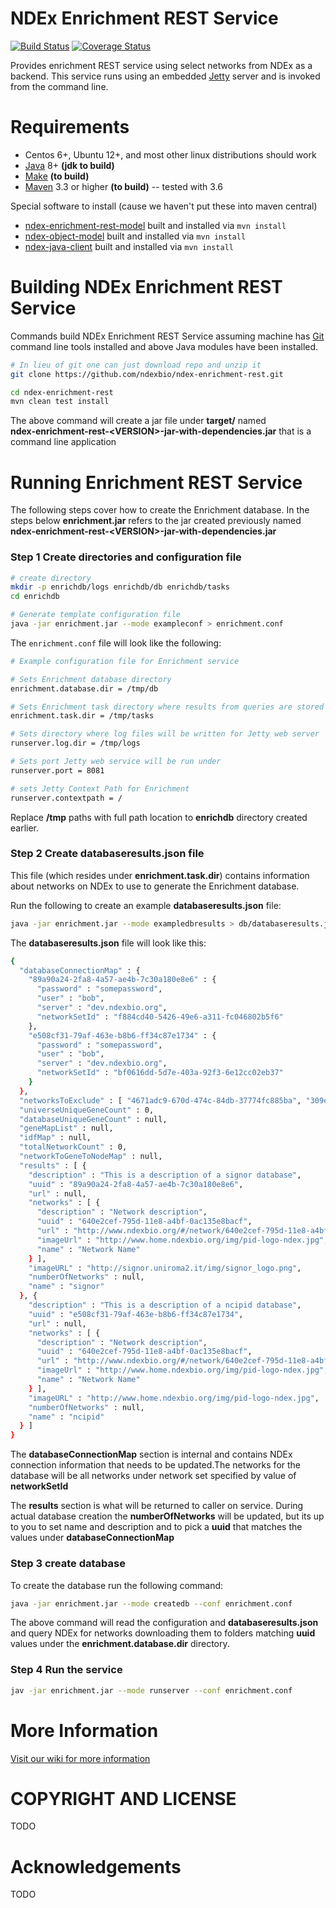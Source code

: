 
[jetty]: http://eclipse.org/jetty/
[maven]: http://maven.apache.org/
[java]: https://www.oracle.com/java/index.html
[git]: https://git-scm.com/

[make]: https://www.gnu.org/software/make

NDEx Enrichment REST Service
============================

[![Build Status](https://travis-ci.org/ndexbio/ndex-enrichment-rest.svg?branch=master)](https://travis-ci.org/ndexbio/ndex-enrichment-rest) 
[![Coverage Status](https://coveralls.io/repos/github/ndexbio/ndex-enrichment-rest/badge.svg)](https://coveralls.io/github/ndexbio/ndex-enrichment-rest)

Provides enrichment REST service using select networks from NDEx as a backend.
This service runs using an embedded [Jetty][jetty] server and is invoked
from the command line. 


Requirements
============

* Centos 6+, Ubuntu 12+, and most other linux distributions should work
* [Java][java] 8+ **(jdk to build)**
* [Make][make] **(to build)**
* [Maven][maven] 3.3 or higher **(to build)** -- tested with 3.6

Special software to install (cause we haven't put these into maven central)

* [ndex-enrichment-rest-model](https://github.com/ndexbio/ndex-enrichment-rest-model) built and installed via `mvn install`
* [ndex-object-model](https://github.com/ndexbio/ndex-object-model) built and installed via `mvn install`
* [ndex-java-client](https://github.com/ndexbio/ndex-java-client) built and installed via `mvn install`


Building NDEx Enrichment REST Service
=====================================

Commands build NDEx Enrichment REST Service assuming machine has [Git][git] command line tools 
installed and above Java modules have been installed.

```Bash
# In lieu of git one can just download repo and unzip it
git clone https://github.com/ndexbio/ndex-enrichment-rest.git

cd ndex-enrichment-rest
mvn clean test install
```

The above command will create a jar file under **target/** named  
**ndex-enrichment-rest-\<VERSION\>-jar-with-dependencies.jar** that
is a command line application


Running Enrichment REST Service
===============================

The following steps cover how to create the Enrichment database.
In the steps below **enrichment.jar** refers to the jar
created previously named **ndex-enrichment-rest-\<VERSION\>-jar-with-dependencies.jar**

### Step 1 Create directories and configuration file

```bash
# create directory
mkdir -p enrichdb/logs enrichdb/db enrichdb/tasks
cd enrichdb

# Generate template configuration file
java -jar enrichment.jar --mode exampleconf > enrichment.conf
```

The `enrichment.conf` file will look like the following:

```bash
# Example configuration file for Enrichment service

# Sets Enrichment database directory
enrichment.database.dir = /tmp/db

# Sets Enrichment task directory where results from queries are stored
enrichment.task.dir = /tmp/tasks

# Sets directory where log files will be written for Jetty web server
runserver.log.dir = /tmp/logs

# Sets port Jetty web service will be run under
runserver.port = 8081

# sets Jetty Context Path for Enrichment
runserver.contextpath = /

```

Replace **/tmp** paths with full path location to **enrichdb** directory 
created earlier.

### Step 2 Create databaseresults.json file

This file (which resides under **enrichment.task.dir**) contains
information about networks on NDEx to use to generate the Enrichment
database.

Run the following to create an example **databaseresults.json** file:

```bash
java -jar enrichment.jar --mode exampledbresults > db/databaseresults.json

```

The **databaseresults.json** file will look like this:

```bash
{
  "databaseConnectionMap" : {
    "89a90a24-2fa8-4a57-ae4b-7c30a180e8e6" : {
      "password" : "somepassword",
      "user" : "bob",
      "server" : "dev.ndexbio.org",
      "networkSetId" : "f884cd40-5426-49e6-a311-fc046802b5f6"
    },
    "e508cf31-79af-463e-b8b6-ff34c87e1734" : {
      "password" : "somepassword",
      "user" : "bob",
      "server" : "dev.ndexbio.org",
      "networkSetId" : "bf0616dd-5d7e-403a-92f3-6e12cc02eb37"
    }
  },
  "networksToExclude" : [ "4671adc9-670d-474c-84db-37774fc885ba", "309e834a-3005-41f2-8d28-46f2594aaaa8" ],
  "universeUniqueGeneCount" : 0,
  "databaseUniqueGeneCount" : null,
  "geneMapList" : null,
  "idfMap" : null,
  "totalNetworkCount" : 0,
  "networkToGeneToNodeMap" : null,
  "results" : [ {
    "description" : "This is a description of a signor database",
    "uuid" : "89a90a24-2fa8-4a57-ae4b-7c30a180e8e6",
    "url" : null,
    "networks" : [ {
      "description" : "Network description",
      "uuid" : "640e2cef-795d-11e8-a4bf-0ac135e8bacf",
      "url" : "http://www.ndexbio.org/#/network/640e2cef-795d-11e8-a4bf-0ac135e8bacf",
      "imageUrl" : "http://www.home.ndexbio.org/img/pid-logo-ndex.jpg",
      "name" : "Network Name"
    } ],
    "imageURL" : "http://signor.uniroma2.it/img/signor_logo.png",
    "numberOfNetworks" : null,
    "name" : "signor"
  }, {
    "description" : "This is a description of a ncipid database",
    "uuid" : "e508cf31-79af-463e-b8b6-ff34c87e1734",
    "url" : null,
    "networks" : [ {
      "description" : "Network description",
      "uuid" : "640e2cef-795d-11e8-a4bf-0ac135e8bacf",
      "url" : "http://www.ndexbio.org/#/network/640e2cef-795d-11e8-a4bf-0ac135e8bacf",
      "imageUrl" : "http://www.home.ndexbio.org/img/pid-logo-ndex.jpg",
      "name" : "Network Name"
    } ],
    "imageURL" : "http://www.home.ndexbio.org/img/pid-logo-ndex.jpg",
    "numberOfNetworks" : null,
    "name" : "ncipid"
  } ]
}
```

The **databaseConnectionMap** section is internal and contains NDEx connection information
that needs to be updated.The networks for the database will be all networks
under network set specified by value of **networkSetId**

The **results** section is what will be returned to caller on service. During
actual database creation the **numberOfNetworks** will be updated, but its
up to you to set name and description and to pick a **uuid** that matches
the values under **databaseConnectionMap**

 ### Step 3 create database

To create the database run the following command:
 
 ```bash
java -jar enrichment.jar --mode createdb --conf enrichment.conf 
```

The above command will read the configuration and **databaseresults.json** 
and query NDEx for networks downloading them to folders matching **uuid**
values under the **enrichment.database.dir** directory.

### Step 4 Run the service

```bash
jav -jar enrichment.jar --mode runserver --conf enrichment.conf
```

More Information
=================

[Visit our wiki for more information](https://github.com/ndexbio/ndex-enrichment-rest/wiki)

COPYRIGHT AND LICENSE
=====================

TODO

Acknowledgements
================

TODO
